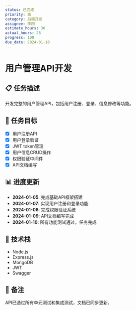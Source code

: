 ```yaml
---
status: 已完成
priority: 高
category: 后端开发
assignee: 李四
estimate_hours: 30
actual_hours: 28
progress: 100
due_date: 2024-01-10
---
```


# 用户管理API开发

## 📋 任务描述
开发完整的用户管理API，包括用户注册、登录、信息修改等功能。

## 🎯 任务目标
- [x] 用户注册API
- [x] 用户登录验证
- [x] JWT token管理
- [x] 用户信息CRUD操作
- [x] 权限验证中间件
- [x] API文档编写

## 📊 进度更新
- **2024-01-05**: 完成基础API框架搭建
- **2024-01-07**: 实现用户注册和登录功能
- **2024-01-08**: 完成权限验证系统
- **2024-01-09**: API文档编写完成
- **2024-01-10**: 所有功能测试通过，任务完成

## 🔧 技术栈
- Node.js
- Express.js
- MongoDB
- JWT
- Swagger

## 📝 备注
API已通过所有单元测试和集成测试，文档已同步更新。 
 